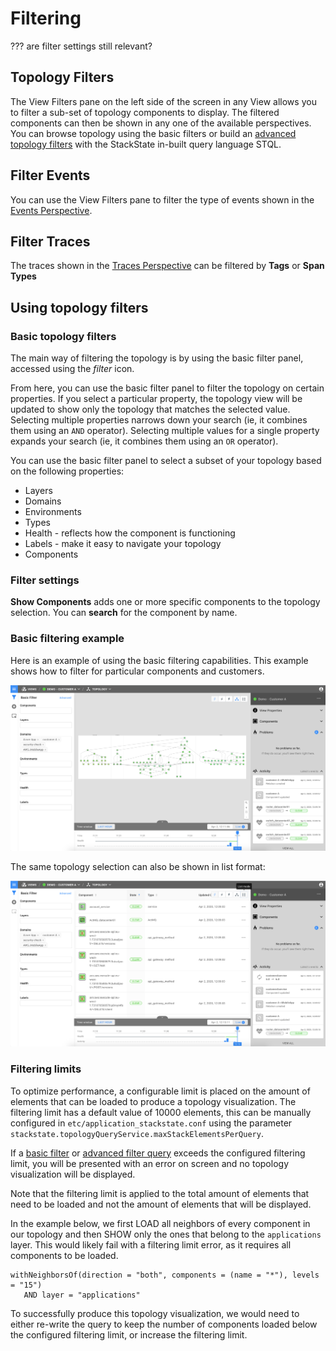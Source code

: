 # Filtering

??? are filter settings still relevant?


## Topology Filters

The View Filters pane on the left side of the screen in any View allows you to filter a sub-set of topology components to display. The filtered components can then be shown in any one of the available perspectives. You can browse topology using the basic filters or build an [advanced topology filters](../../configure/topology_selection_advanced.md) with the StackState in-built query language STQL.

## Filter Events

You can use the View Filters pane to filter the type of events shown in the [Events Perspective](event-perspective.md).

## Filter Traces

The traces shown in the [Traces Perspective](trace-perspective.md) can be filtered by **Tags** or **Span Types**


## Using topology filters

### Basic topology filters

The main way of filtering the topology is by using the basic filter panel, accessed using the _filter_ icon.

From here, you can use the basic filter panel to filter the topology on certain properties. If you select a particular property, the topology view will be updated to show only the topology that matches the selected value. Selecting multiple properties narrows down your search \(ie, it combines them using an `AND` operator\). Selecting multiple values for a single property expands your search \(ie, it combines them using an `OR` operator\).

You can use the basic filter panel to select a subset of your topology based on the following properties:

* Layers
* Domains
* Environments
* Types
* Health - reflects how the component is functioning
* Labels - make it easy to navigate your topology
* Components

### Filter settings

**Show Components** adds one or more specific components to the topology selection. You can **search** for the component by name.

### Basic filtering example

Here is an example of using the basic filtering capabilities. This example shows how to filter for particular components and customers.

![Filtering example](../../.gitbook/assets/basic_filtering.png)

The same topology selection can also be shown in list format:

![Filtering\(list\)](../../.gitbook/assets/basic_filtering_list.png)

### Filtering limits

To optimize performance, a configurable limit is placed on the amount of elements that can be loaded to produce a topology visualization. The filtering limit has a default value of 10000 elements, this can be manually configured in `etc/application_stackstate.conf` using the parameter `stackstate.topologyQueryService.maxStackElementsPerQuery`.

If a [basic filter](/use/perspectives/topology-perspective.md#filtering) or [advanced filter query](/configure/topology_selection_advanced.md) exceeds the configured filtering limit, you will be presented with an error on screen and no topology visualization will be displayed.

Note that the filtering limit is applied to the total amount of elements that need to be loaded and not the amount of elements that will be displayed.

In the example below, we first LOAD all neighbors of every component in our topology and then SHOW only the ones that belong to the `applications` layer. This would likely fail with a filtering limit error, as it requires all components to be loaded.
```text
withNeighborsOf(direction = "both", components = (name = "*"), levels = "15")
   AND layer = "applications"
```

To successfully produce this topology visualization, we would need to either re-write the query to keep the number of components loaded below the configured filtering limit, or increase the filtering limit.

